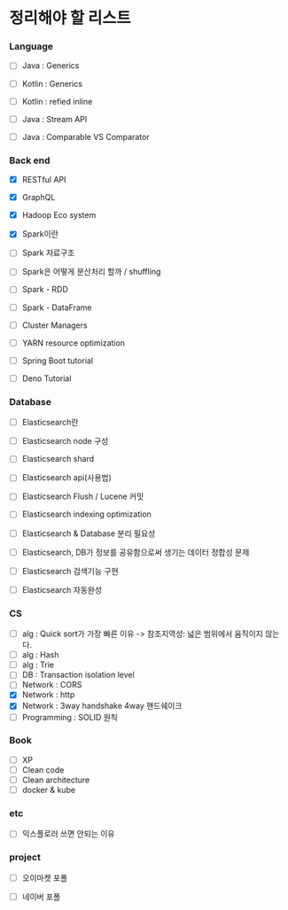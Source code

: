 # 정리해야 할 리스트

### Language

- [ ] Java 	: Generics
- [ ] Kotlin  : Generics
- [ ] Kotlin  : refied inline
- [ ] Java     : Stream API
- [ ] Java     : Comparable VS Comparator



### Back end

- [x] RESTful API
- [x] GraphQL
- [x] Hadoop Eco system
- [x] Spark이란
- [ ] Spark 자료구조
- [ ] Spark은 어떻게  분산처리 할까 / shuffling
- [ ] Spark - RDD
- [ ] Spark - DataFrame
- [ ] Cluster Managers 
- [ ] YARN resource optimization
- [ ] Spring Boot tutorial
- [ ] Deno Tutorial



### Database

- [ ] Elasticsearch란
- [ ] Elasticsearch node 구성
- [ ] Elasticsearch shard

- [ ] Elasticsearch api(사용법)
- [ ] Elasticsearch Flush / Lucene 커밋
- [ ] Elasticsearch indexing optimization
- [ ] Elasticsearch & Database 분리 필요성
- [ ] Elasticsearch, DB가 정보를 공유함으로써 생기는 데이터 정합성 문제
- [ ] Elasticsearch 검색기능 구현
- [ ] Elasticsearch 자동완성

### CS

- [ ] alg : Quick sort가 가장 빠른 이유 -> 참조지역성: 넓은 범위에서 움직이지 않는다.
- [ ] alg : Hash
- [ ] alg : Trie
- [ ] DB : Transaction isolation level
- [ ] Network : CORS
- [x] Network : http
- [x] Network : 3way handshake 4way 핸드쉐이크
- [ ] Programming : SOLID 원칙

### Book

- [ ] XP
- [ ] Clean code
- [ ] Clean architecture
- [ ] docker & kube

### etc

- [ ] 익스플로러 쓰면 안되는 이유

### project

- [ ] 오이마켓 포폴
- [ ] 네이버 포폴



